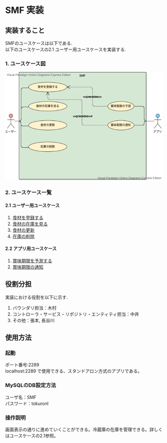 # SMF 実装

## 実装すること
SMFのユースケースは以下である.  
以下のユースケースの2.1 ユーザー用ユースケースを実装する.  
  
### 1. ユースケース図

<img src="../usecase/SMF.vpd.png">

### 2. ユースケース一覧
#### 2.1 ユーザー用ユースケース
1. [食材を登録する](../usecase/食材登録ユースケース.md)
2. [食材の在庫を見る](../usecase/在庫確認ユースケース.md)
3. [食材の更新](../usecase/usecase_update.md)
4. [在庫の削除](../usecase/usecase_delete.md)

#### 2.2 アプリ用ユースケース
1. [賞味期限を予測する](../usecase/予測ユースケース.md)
2. [賞味期限の通知](../usecase/通知ユースケース.md)  
  
## 役割分担  
実装における役割を以下に示す.  
1. バウンダリ担当：木村  
2. コントローラ・サービス・リポジトリ・エンティティ担当：中井  
3. その他：張本, 長谷川  
  
## 使用方法  
### 起動  
ポート番号:2289  
localhost:2289 で使用できる、スタンドアロン方式のアプリである。  
### MySQLのDB設定方法  
ユーザ名：SMF  
パスワード：tokuronI  
### 操作説明  
画面表示の通りに進めていくことができる。冷蔵庫の在庫を管理できる。詳しくはユースケースの2.1参照。

